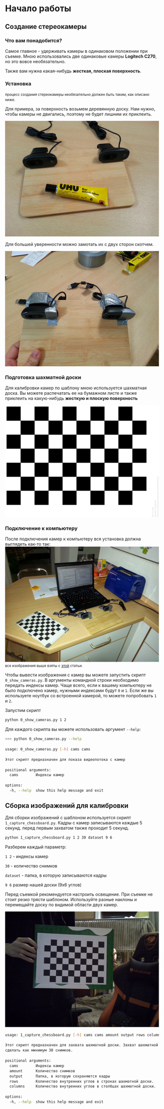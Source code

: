# Начало работы
## Создание стереокамеры
### Что вам понадобится?
Самое главное - удерживать камеры в одинаковом положении при съемке.
Мною использовались две одинаковые камеры __Logitech C270__, но это вовсе необязательно.

Также вам нужна какая-нибудь __жесткая, плоская поверхность__.
### Установка
<small>процесс создания стереокамеры необязательно должен быть таким, как описано ниже.</small>

Для примера, за поверхность возьмем деревянную доску.
Нам нужно, чтобы камеры не двигались, поэтому не будет лишним их приклеить.


![клей](assets/glue.jpg)


Для большей уверенности можно замотать их с двух сторон скотчем.


![замотанные](assets/taped.jpg)


### Подготовка шахматной доски
Для калибровки камер по шаблону мною используется шахматная доска.
Вы можете распечатать ее на бумажном листе и также приклеить на какую-нибудь __жесткую и плоскую поверхность__

![доска](assets/9x6.png)

### Подключение к компьютеру
После подключения камер к компьютеру вся установка должна выглядеть как-то так:
![установка](assets/setup.jpg)
<small>все изображения выше взяты с [этой](https://erget.wordpress.com/2014/02/01/calibrating-a-stereo-camera-with-opencv/) статьи.</small>

Чтобы вывести изображения с камер вы можете запустить скрипт `0_show_cameras.py`.
В аргументы командной строки необходимо передать индексы камер.
Чаще всего, если к вашему компьютеру не было подключено камер, нужными индексами будут `0` и `1`.
Если же вы используете ноутбук со встроенной камерой, то можете попробовать `1` и `2`.

Запустим скрипт
```bash
python 0_show_cameras.py 1 2
```
Для каждого скрипта вы можете использовать аргумент `--help`:
```bash
>>> python 0_show_cameras.py --help

usage: 0_show_cameras.py [-h] cams cams

Этот скрипт предназначен для показа видеопотока с камер

positional arguments:
  cams        Индексы камер

options:
  -h, --help  show this help message and exit
```



## Сборка изображений для калибровки

Для сборки изображений с шаблоном используется скрипт `1_capture_chessboard.py`.
Кадры с камер записываются каждые 5 секунд. перед первым захватом также проходит 5 секунд.
```bash
python 1_capture_chessboard.py 1 2 30 dataset 9 6  
```
Разберем каждый параметр:

`1 2` - индексы камер

`30` - количество снимков

`dataset` - папка, в которую записываются кадры

`9 6` размер нашей доски (9x6 углов)

Перед съемкой рекомендуется настроить освещение.
При съемке не стоит резко трясти шаблоном.
Используйте разные наклоны и перемещайте доску по видимой области двух камер.


![пример](assets/chessboard_left.png)
```bash
usage: 1_capture_chessboard.py [-h] cams cams amount output rows columns

Этот скрипт предназначен для захвата шахматной доски. Захват шахматной доски необходим для калибровки по шаблону. Рекомендуется    
сделать как минимум 30 снимков.

positional arguments:
  cams        Индексы камер
  amount      Количество снимков
  output      Папка, в которую сохраняются кадры
  rows        Количество внутренних углов в строках шахматной доски.
  columns     Количество внутренних углов в столбцах шахматной доски.

options:
  -h, --help  show this help message and exit
```
